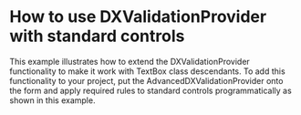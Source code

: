 # How to use DXValidationProvider with standard controls


<p>This example illustrates how to extend the DXValidationProvider functionality to make it work with TextBox class descendants. To add this functionality to your project, put the AdvancedDXValidationProvider onto the form and apply required rules to standard controls programmatically as shown in this example.</p>

<br/>


